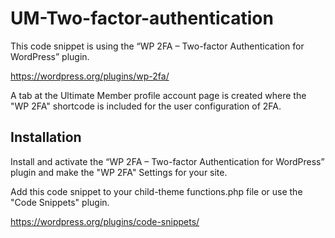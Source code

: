 # UM-Two-factor-authentication

This code snippet is using the “WP 2FA – Two-factor Authentication for WordPress” plugin.

https://wordpress.org/plugins/wp-2fa/

A tab at the Ultimate Member profile account page is created where the "WP 2FA" shortcode is included for the user configuration of 2FA.
## Installation
Install and activate the “WP 2FA – Two-factor Authentication for WordPress” plugin and make the "WP 2FA" Settings for your site.

Add this code snippet to your child-theme functions.php file or use the "Code Snippets" plugin. 

https://wordpress.org/plugins/code-snippets/
